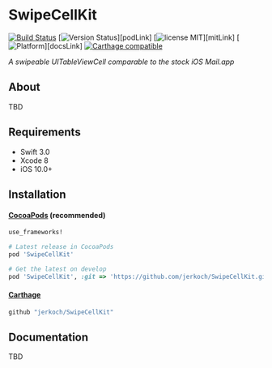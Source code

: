 # SwipeCellKit

[![Build Status](https://travis-ci.org/jerkoch/SwipeCellKit.svg)](https://travis-ci.org/jerkoch/SwipeCellKit) [![Version Status](https://img.shields.io/cocoapods/v/SwipeCellKit.svg)][podLink] [![license MIT](https://img.shields.io/cocoapods/l/SwipeCellKit.svg)][mitLink] [![Platform](https://img.shields.io/cocoapods/p/SwipeCellKit.svg)][docsLink] [![Carthage compatible](https://img.shields.io/badge/Carthage-compatible-4BC51D.svg?style=flat)](https://github.com/Carthage/Carthage)

*A swipeable UITableViewCell comparable to the stock iOS Mail.app*

## About

TBD

## Requirements

* Swift 3.0
* Xcode 8
* iOS 10.0+

## Installation

#### [CocoaPods](http://cocoapods.org) (recommended)

````ruby
use_frameworks!

# Latest release in CocoaPods
pod 'SwipeCellKit'

# Get the latest on develop
pod 'SwipeCellKit', :git => 'https://github.com/jerkoch/SwipeCellKit.git', :branch => 'develop'
````

#### [Carthage](https://github.com/Carthage/Carthage)

````bash
github "jerkoch/SwipeCellKit"
````

## Documentation

TBD
